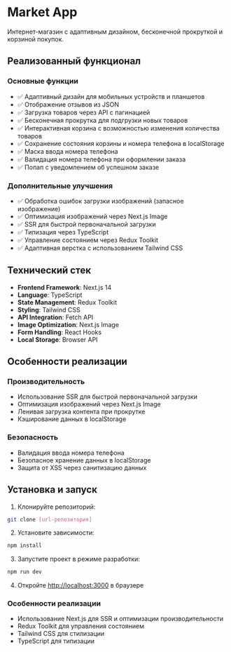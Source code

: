 # Market App

Интернет-магазин с адаптивным дизайном, бесконечной прокруткой и корзиной покупок.

## Реализованный функционал

### Основные функции
- ✅ Адаптивный дизайн для мобильных устройств и планшетов
- ✅ Отображение отзывов из JSON
- ✅ Загрузка товаров через API с пагинацией
- ✅ Бесконечная прокрутка для подгрузки новых товаров
- ✅ Интерактивная корзина с возможностью изменения количества товаров
- ✅ Сохранение состояния корзины и номера телефона в localStorage
- ✅ Маска ввода номера телефона
- ✅ Валидация номера телефона при оформлении заказа
- ✅ Попап с уведомлением об успешном заказе

### Дополнительные улучшения
- ✅ Обработка ошибок загрузки изображений (запасное изображение)
- ✅ Оптимизация изображений через Next.js Image
- ✅ SSR для быстрой первоначальной загрузки
- ✅ Типизация через TypeScript
- ✅ Управление состоянием через Redux Toolkit
- ✅ Адаптивная верстка с использованием Tailwind CSS

## Технический стек

- **Frontend Framework**: Next.js 14
- **Language**: TypeScript
- **State Management**: Redux Toolkit
- **Styling**: Tailwind CSS
- **API Integration**: Fetch API
- **Image Optimization**: Next.js Image
- **Form Handling**: React Hooks
- **Local Storage**: Browser API

## Особенности реализации

### Производительность
- Использование SSR для быстрой первоначальной загрузки
- Оптимизация изображений через Next.js Image
- Ленивая загрузка контента при прокрутке
- Кэширование данных в localStorage

### Безопасность
- Валидация ввода номера телефона
- Безопасное хранение данных в localStorage
- Защита от XSS через санитизацию данных


## Установка и запуск

1. Клонируйте репозиторий:
```bash
git clone [url-репозитория]
```

2. Установите зависимости:
```bash
npm install
```

3. Запустите проект в режиме разработки:
```bash
npm run dev
```

4. Откройте [http://localhost:3000](http://localhost:3000) в браузере


### Особенности реализации
- Использование Next.js для SSR и оптимизации производительности
- Redux Toolkit для управления состоянием
- Tailwind CSS для стилизации
- TypeScript для типизации

